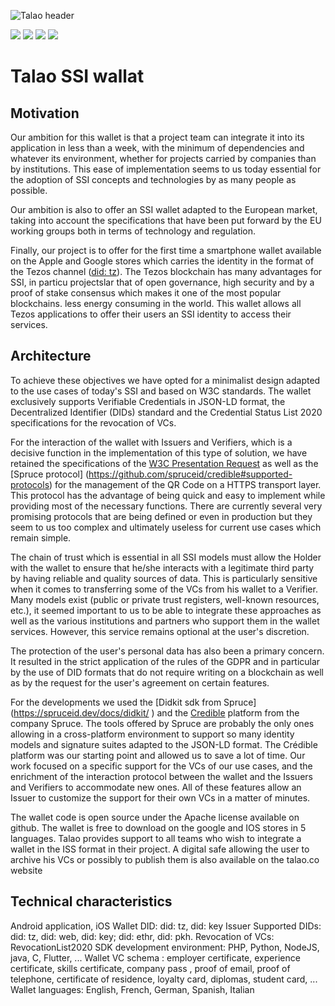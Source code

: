 ![Talao header](https://avatars.githubusercontent.com/u/36969426?s=200&v=4)


[![](https://img.shields.io/badge/Flutter-1.22.6-blue)](https://flutter.dev/docs/get-started/install) [![](https://img.shields.io/badge/ssi-v0.3-green)](https://www.github.com/spruceid/ssi) [![](https://img.shields.io/badge/DIDKit-v0.3-green)](https://www.github.com/spruceid/didkit) [![](https://img.shields.io/badge/License-Apache--2.0-green)](https://github.com/TalaoDAO/talao-wallet/blob/dev-talao/LICENSE)  

# Talao SSI wallat

## Motivation 


Our ambition for this wallet is that a project team can integrate it into its application in less than a week, with the minimum of dependencies and whatever its environment, whether for projects carried by companies than by institutions. This ease of implementation seems to us today essential for the adoption of SSI concepts and technologies by as many people as possible.


Our ambition is also to offer an SSI wallet adapted to the European market, taking into account the specifications that have been put forward by the EU working groups both in terms of technology and regulation. 


Finally, our project is to offer for the first time a smartphone wallet available on the Apple and Google stores which carries the identity in the format of the Tezos channel ([did: tz]( https://did-tezos-draft.spruceid.com/ )). The Tezos blockchain has many advantages for SSI, in particu projectslar that of open governance, high security and by a proof of stake consensus which makes it one of the most popular blockchains. less energy consuming in the world. This wallet allows all Tezos applications to offer their users an SSI identity to access their services.
 
## Architecture


To achieve these objectives we have opted for a minimalist design adapted to the use cases of today's SSI and based on W3C standards. The wallet exclusively supports Verifiable Credentials in JSON-LD format, the Decentralized Identifier (DIDs) standard and the Credential Status List 2020 specifications for the revocation of VCs.


For the interaction of the wallet with Issuers and Verifiers, which is a decisive function in the implementation of this type of solution, we have retained the specifications of the [W3C Presentation Request]( https://w3c-ccg.github.io/vp-request-spec/ ) as well as the [Spruce protocol] (https://github.com/spruceid/credible#supported-protocols)  for the management of the QR Code on a HTTPS transport layer. This protocol has the advantage of being quick and easy to implement while providing most of the necessary functions. There are currently several very promising protocols that are being defined or even in production but they seem to us too complex and ultimately useless for current use cases which remain simple.


The chain of trust which is essential in all SSI models must allow the Holder with the wallet to ensure that he/she interacts with a legitimate third party by having reliable and quality sources of data. This is particularly sensitive when it comes to transferring some of the VCs from his wallet to a Verifier. Many models exist (public or private trust registers, well-known resources, etc.), it seemed important to us to be able to integrate these approaches as well as the various institutions and partners who support them in the wallet services. However, this service remains optional at the user's discretion.


The protection of the user's personal data has also been a primary concern. It resulted in the strict application of the rules of the GDPR and in particular by the use of DID formats that do not require writing on a blockchain as well as by the request for the user's agreement on certain features.


For the developments we used the [Didkit sdk from Spruce] (https://spruceid.dev/docs/didkit/ ) and the [Credible]( https://spruceid.dev/docs/credible/ ) platform from the company Spruce. The tools offered by Spruce are probably the only ones allowing in a cross-platform environment to support so many identity models and signature suites adapted to the JSON-LD format. The Crédible platform was our starting point and allowed us to save a lot of time. Our work focused on a specific support for the VCs of our use cases, and the enrichment of the interaction protocol between the wallet and the Issuers and Verifiers to accommodate new ones. All of these features allow an Issuer to customize the support for their own VCs in a matter of minutes.


The wallet code is open source under the Apache license available on github. The wallet is free to download on the google and IOS stores in 5 languages. Talao provides support to all teams who wish to integrate a wallet in the ISS format in their project. A digital safe allowing the user to archive his VCs or possibly to publish them is also available on the talao.co website


## Technical characteristics 


Android application, iOS
Wallet DID: did: tz, did: key
Issuer Supported DIDs: did: tz, did: web, did: key; did: ethr, did: pkh.
Revocation of VCs: RevocationList2020
SDK development environment: PHP, Python, NodeJS, java, C, Flutter, ...
Wallet VC schema : employer certificate, experience certificate, skills certificate, company pass , proof of email, proof of telephone, certificate of residence, loyalty card, diplomas, student card, ...
Wallet languages: English, French, German, Spanish, Italian
